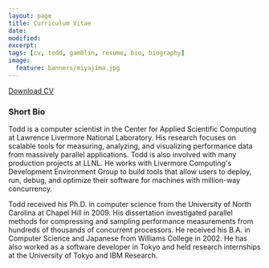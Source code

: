 ```yaml
---
layout: page
title: Curriculum Vitae
date:
modified:
excerpt:
tags: [cv, todd, gamblin, resume, bio, biography]
image:
  feature: banners/miyajima.jpg
---
```


<i class="fa fa-file-pdf-o"></i> [Download CV](todd-cv.pdf)

### Short Bio

Todd is a computer scientist in the Center for Applied Scientific
Computing at Lawrence Livermore National Laboratory. His research
focuses on scalable tools for measuring, analyzing, and visualizing
performance data from massively parallel applications.  Todd is also
involved with many production projects at LLNL.  He works with
Livermore Computing's Development Environment Group to build tools
that allow users to deploy, run, debug, and optimize their software
for machines with million-way concurrency.

Todd received his Ph.D. in computer science from the University of
North Carolina at Chapel Hill in 2009.  His dissertation investigated
parallel methods for compressing and sampling performance measurements
from hundreds of thousands of concurrent processors. He received his
B.A. in Computer Science and Japanese from Williams College in
2002. He has also worked as a software developer in Tokyo and held
research internships at the University of Tokyo and IBM Research.
